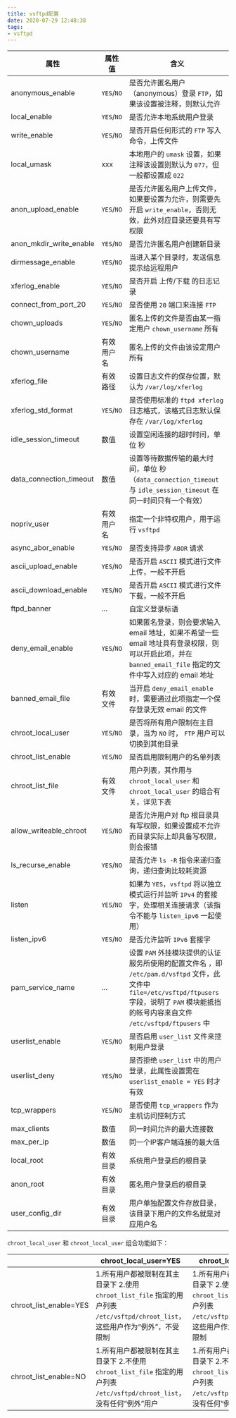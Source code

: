 ```yaml
---
title: vsftpd配置
date: 2020-07-29 12:48:38
tags: 
- vsftpd
---
```


| 属性                    | 属性值     | 含义                                                         |
| ----------------------- | ---------- | ------------------------------------------------------------ |
| anonymous_enable        | `YES`/`NO` | 是否允许匿名用户（anonymous）登录 `FTP`，如果该设置被注释，则默认允许 |
| local_enable            | `YES`/`NO` | 是否允许本地系统用户登录                                     |
| write_enable            | `YES`/`NO` | 是否开启任何形式的 `FTP` 写入命令，上传文件                  |
| local_umask             | xxx        | 本地用户的 `umask` 设置，如果注释该设置则默认为 `077`，但一般都设置成 `022` |
| anon_upload_enable      | `YES`/`NO` | 是否允许匿名用户上传文件，如果要设置为允许，则需要先开启 `write_enable`，否则无效，此外对应目录还要具有写权限 |
| anon_mkdir_write_enable | `YES`/`NO` | 是否允许匿名用户创建新目录                                   |
| dirmessage_enable       | `YES`/`NO` | 当进入某个目录时，发送信息提示给远程用户                     |
| xferlog_enable          | `YES`/`NO` | 是否开启 上传/下载 的日志记录                                |
| connect_from_port_20    | `YES`/`NO` | 是否使用 `20` 端口来连接 `FTP`                               |
| chown_uploads           | `YES`/`NO` | 匿名上传的文件是否由某一指定用户 `chown_username` 所有       |
| chown_username          | 有效用户名 | 匿名上传的文件由该设定用户所有                               |
| xferlog_file            | 有效路径   | 设置日志文件的保存位置，默认为 `/var/log/xferlog`            |
| xferlog_std_format      | `YES`/`NO` | 是否使用标准的 `ftpd xferlog`日志格式，该格式日志默认保存在 `/var/log/xferlog` |
| idle_session_timeout    | 数值       | 设置空闲连接的超时时间，单位 秒                              |
| data_connection_timeout | 数值       | 设置等待数据传输的最大时间，单位 秒（`data_connection_timeout` 与 `idle_session_timeout` 在同一时间只有一个有效） |
| nopriv_user             | 有效用户名 | 指定一个非特权用户，用于运行 `vsftpd`                        |
| async_abor_enable       | `YES`/`NO` | 是否支持异步 `ABOR` 请求                                     |
| ascii_upload_enable     | `YES`/`NO` | 是否开启 `ASCII` 模式进行文件上传，一般不开启                |
| ascii_download_enable   | `YES`/`NO` | 是否开启 `ASCII` 模式进行文件下载，一般不开启                |
| ftpd_banner             | …          | 自定义登录标语                                               |
| deny_email_enable       | `YES`/`NO` | 如果匿名登录，则会要求输入 email 地址，如果不希望一些 email 地址具有登录权限，则可以开启此项，并在 `banned_email_file` 指定的文件中写入对应的 email 地址 |
| banned_email_file       | 有效文件   | 当开启 `deny_email_enable` 时，需要通过此项指定一个保存登录无效 email 的文件 |
| chroot_local_user       | `YES`/`NO` | 是否将所有用户限制在主目录，当为 `NO` 时， `FTP` 用户可以切换到其他目录 |
| chroot_list_enable      | `YES`/`NO` | 是否启用限制用户的名单列表                                   |
| chroot_list_file        | 有效文件   | 用户列表，其作用与 `chroot_local_user` 和 `chroot_local_user` 的组合有关，详见下表 |
| allow_writeable_chroot  | `YES`/`NO` | 是否允许用户对 ftp 根目录具有写权限，如果设置成不允许而目录实际上却具备写权限，则会报错 |
| ls_recurse_enable       | `YES`/`NO` | 是否允许 `ls -R` 指令来递归查询，递归查询比较耗资源          |
| listen                  | `YES`/`NO` | 如果为 `YES`，`vsftpd` 将以独立模式运行并监听 `IPv4` 的套接字，处理相关连接请求（该指令不能与 `listen_ipv6` 一起使用） |
| listen_ipv6             | `YES`/`NO` | 是否允许监听 `IPv6` 套接字                                   |
| pam_service_name        | …          | 设置 `PAM` 外挂模块提供的认证服务所使用的配置文件名 ，即 `/etc/pam.d/vsftpd` 文件，此文件中 `file=/etc/vsftpd/ftpusers` 字段，说明了 `PAM` 模块能抵挡的帐号内容来自文件 `/etc/vsftpd/ftpusers` 中 |
| userlist_enable         | `YES`/`NO` | 是否启用 `user_list` 文件来控制用户登录                      |
| userlist_deny           | `YES`/`NO` | 是否拒绝 `user_list` 中的用户登录，此属性设置需在 `userlist_enable = YES` 时才有效 |
| tcp_wrappers            | `YES`/`NO` | 是否使用 `tcp_wrappers` 作为主机访问控制方式                 |
| max_clients             | 数值       | 同一时间允许的最大连接数                                     |
| max_per_ip              | 数值       | 同一个IP客户端连接的最大值                                   |
| local_root              | 有效目录   | 系统用户登录后的根目录                                       |
| anon_root               | 有效目录   | 匿名用户登录后的根目录                                       |
| user_config_dir         | 有效目录   | 用户单独配置文件存放目录，该目录下用户的文件名就是对应用户名 |

`chroot_local_user` 和 `chroot_local_user` 组合功能如下：

|                        | chroot_local_user=YES                                        | chroot_local_user=NO                                         |
| ---------------------- | ------------------------------------------------------------ | ------------------------------------------------------------ |
| chroot_list_enable=YES | 1.所有用户都被限制在其主目录下 2.使用 `chroot_list_file` 指定的用户列表 `/etc/vsftpd/chroot_list`，这些用户作为“例外”，不受限制 | 1.所有用户都不被限制其主目录下 2.使用 `chroot_list_file` 指定的用户列表 `/etc/vsftpd/chroot_list`，这些用户作为“例外”，受到限制 |
| chroot_list_enable=NO  | 1.所有用户都被限制在其主目录下 2.不使用 `chroot_list_file` 指定的用户列表 `/etc/vsftpd/chroot_list`，没有任何“例外”用户 | 1.所有用户都不被限制其主目录下 2.不使用 `chroot_list_file` 指定的用户列表 `/etc/vsftpd/chroot_list`，没有任何“例外”用户 |